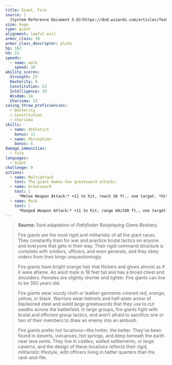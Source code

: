 ```yaml
---
title: Giant, Fire
source: |
  [System Reference Document 5.0](https://dnd.wizards.com/articles/features/systems-reference-document-srd)
size: Huge
type: giant
alignment: lawful evil
armor_class: 18
armor_class_descriptor: plate
hp: 162
hd: 13
speeds:
  - name: walk
    speed: 30
ability_scores:
  Strength: 25
  Dexterity: 9
  Constitution: 23
  Intelligence: 10
  Wisdom: 14
  Charisma: 13
saving_throw_proficiencies:
  - Dexterity
  - Constitution
  - Charisma
skills:
  - name: Athletics
    bonus: 11
  - name: Perception
    bonus: 6
damage_immunities:
  - fire
languages:
  - Giant
challenge: 9
actions:
  - name: Multiattack
    text: The giant makes two greatsword attacks.
  - name: Greatsword
    text: |
      *Melee Weapon Attack:* +11 to hit, reach 10 ft., one target. *Hit:* 28 (6d6 + 7) slashing damage.
  - name: Rock
    text: |
      *Ranged Weapon Attack:* +11 to hit, range 60/240 ft., one target. *Hit:* 29 (4d10 + 7) bludgeoning damage.
---
```


> **Source:** 5srd adaptation of *Pathfinder Roleplaying Game Bestiary*.
>
> Fire giants are the most rigid and militaristic of all the giant races. They constantly train for war and practice brutal tactics on anyone and everyone that gets in their way. Their rigid command structure is complete with soldiers, officers, and even generals, and they obey orders from their kings unquestioningly.
>
> Fire giants have bright orange hair that flickers and glows almost as if it were aflame. An adult male is 18 feet tall and has a broad chest and shoulders. Females are slightly shorter and lighter. Fire giants can live to be 350 years old.
>
> Fire giants wear sturdy cloth or leather garments colored red, orange, yellow, or black. Warriors wear helmets and half-plate armor of blackened steel and wield large greatswords that they use to cut swaths across the battlefield. In large groups, fire giants fight with brutal and efficient group tactics, and aren’t afraid to sacrifice one or two of their members to draw an enemy into an ambush.
>
> Fire giants prefer hot locations—the hotter, the better. They’ve been found in deserts, volcanoes, hot springs, and deep beneath the earth near lava vents. They live in castles, walled settlements, or large caverns, and the design of these locations reflects their rigid, militaristic lifestyle, with officers living in better quarters than the rank-and-file.

